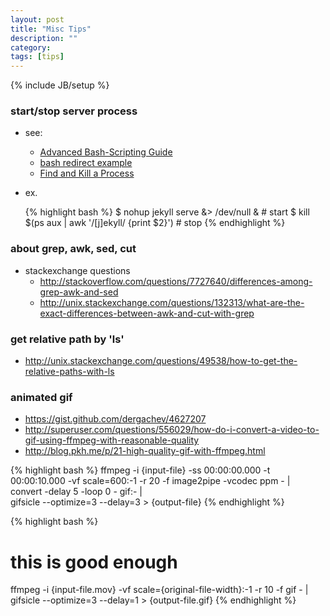 ```yaml
---
layout: post
title: "Misc Tips"
description: ""
category: 
tags: [tips]
---
```

{% include JB/setup %}

### start/stop server process

- see:
  - [Advanced Bash-Scripting Guide](http://www.tldp.org/LDP/abs/html/io-redirection.html)
  - [bash redirect example](http://tldp.org/HOWTO/Bash-Prog-Intro-HOWTO-3.html)
  - [Find and Kill a Process](http://stackoverflow.com/questions/3510673/find-and-kill-a-process-in-one-line-using-bash-and-regex)

- ex.

	{% highlight bash %}
$ nohup jekyll serve &> /dev/null &             # start
$ kill $(ps aux | awk '/[j]ekyll/ {print $2}')  # stop
	{% endhighlight %}


### about grep, awk, sed, cut

- stackexchange questions
  - <http://stackoverflow.com/questions/7727640/differences-among-grep-awk-and-sed>
  - <http://unix.stackexchange.com/questions/132313/what-are-the-exact-differences-between-awk-and-cut-with-grep>


### get relative path by 'ls'
- <http://unix.stackexchange.com/questions/49538/how-to-get-the-relative-paths-with-ls>


### animated gif

- <https://gist.github.com/dergachev/4627207>
- <http://superuser.com/questions/556029/how-do-i-convert-a-video-to-gif-using-ffmpeg-with-reasonable-quality>
- <http://blog.pkh.me/p/21-high-quality-gif-with-ffmpeg.html>

{% highlight bash %}
ffmpeg -i {input-file} -ss 00:00:00.000 -t 00:00:10.000 -vf scale=600:-1 -r 20 -f image2pipe -vcodec ppm - | \
convert -delay 5 -loop 0 - gif:- | \
gifsicle --optimize=3 --delay=3 > {output-file}
{% endhighlight %}

{% highlight bash %}
# this is good enough
ffmpeg -i {input-file.mov} -vf scale={original-file-width}:-1 -r 10 -f gif - | gifsicle --optimize=3 --delay=1 > {output-file.gif}
{% endhighlight %}


